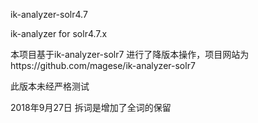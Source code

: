 ik-analyzer-solr4.7

ik-analyzer for solr4.7.x

本项目基于ik-analyzer-solr7 进行了降版本操作，项目网站为https://github.com/magese/ik-analyzer-solr7

此版本未经严格测试

2018年9月27日 拆词是增加了全词的保留
